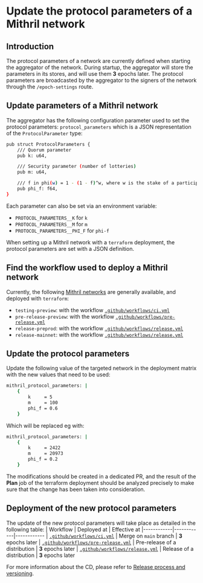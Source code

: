 # Update the protocol parameters of a Mithril network

## Introduction

The protocol parameters of a network are currently defined when starting the aggregator of the network.
During startup, the aggregator will store the parameters in its stores, and will use them **3** epochs later. The protocol parameters are broadcasted by the aggregator to the signers of the network through the `/epoch-settings` route.

## Update parameters of a Mithril network
The aggregator has the following configuration parameter used to set the protocol parameters: `protocol_parameters` which is a JSON representation of the `ProtocolParameter` type:
```bash
pub struct ProtocolParameters {
    /// Quorum parameter
    pub k: u64,

    /// Security parameter (number of lotteries)
    pub m: u64,

    /// f in phi(w) = 1 - (1 - f)^w, where w is the stake of a participant
    pub phi_f: f64,
}
```

Each parameter can also be set via an environment variable:
- `PROTOCOL_PARAMETERS__K` for `k`
- `PROTOCOL_PARAMETERS__M` for `m`
- `PROTOCOL_PARAMETERS__PHI_F` for `phi-f`

When setting up a Mithril network with a `terraform` deployment, the protocol parameters are set with a JSON definition.

## Find the workflow used to deploy a Mithril network

Currently, the following [Mithril networks](https://mithril.network/doc/manual/developer-docs/references#mithril-networks) are generally available, and deployed with `terraform`:
- `testing-preview`: with the workflow [`.github/workflows/ci.yml`](../../github/workflows/ci.yml)
- `pre-release-preview`: with the workflow [`.github/workflows/pre-release.yml`](../../github/workflows/pre-release.yml)
- `release-preprod`: with the workflow [`.github/workflows/release.yml`](../../github/workflows/release.yml)
- `release-mainnet`: with the workflow [`.github/workflows/release.yml`](../../github/workflows/release.yml)

## Update the protocol parameters

Update the following value of the targeted network in the deployment matrix with the new values that need to be used:
```bash
mithril_protocol_parameters: |
    {
        k     = 5
        m     = 100
        phi_f = 0.6
    }
```

Which will be replaced eg with:
```bash
mithril_protocol_parameters: |
    {
        k     = 2422
        m     = 20973
        phi_f = 0.2
    }
```

The modifications should be created in a dedicated PR, and the result of the **Plan** job of the terraform deployment should be analyzed precisely to make sure that the change has been taken into consideration.

## Deployment of the new protocol parameters

The update of the new protocol parameters will take place as detailed in the following table:
| Workflow | Deployed at | Effective at
|------------|------------|------------
| [`.github/workflows/ci.yml`](../../github/workflows/ci.yml) | Merge on `main` branch | **3** epochs later
| [`.github/workflows/pre-release.yml`](../../github/workflows/pre-release.yml) | Pre-release of a distribution | **3** epochs later
| [`.github/workflows/release.yml`](../../github/workflows/release.yml) | Release of a distribution | **3** epochs later

For more information about the CD, please refer to [Release process and versioning](https://mithril.network/doc/adr/3).